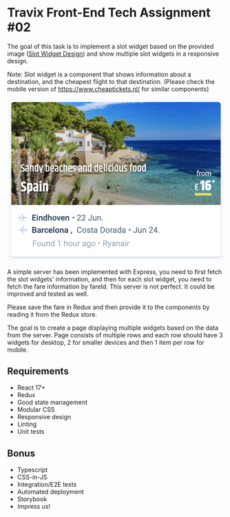 # Travix Front-End Tech Assignment #02

The goal of this task is to implement a slot widget based on the provided image 
([Slot Widget Design](https://github.com/Travix-International/fe-tech-test/blob/master/assignment-02/slot-widget.png))
and show multiple slot widgets in a responsive design.

Note: Slot widget is a component that shows information about a destination, and the cheapest flight to that destination.
(Please check the mobile version of https://www.cheaptickets.nl/ for similar components)

![](slot-widget.png)

A simple server has been implemented with Express, you need to first fetch the slot widgets' information, and then for each slot widget, 
you need to fetch the fare information by fareId. This server is not perfect. It could be improved and tested as well.

Please save the fare in Redux and then provide it to the components by reading it from the Redux store.

The goal is to create a page displaying multiple widgets based on the data from the server. Page consists of multiple rows and 
each row should have 3 widgets for desktop, 2 for smaller devices and then 1 item per row for mobile.

## Requirements

* React 17+
* Redux
* Good state management
* Modular CSS
* Responsive design
* Linting
* Unit tests

## Bonus

* Typescript
* CSS-in-JS
* Integration/E2E tests
* Automated deployment
* Storybook
* Impress us!
